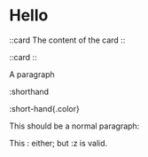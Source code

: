 # Hello

::card
The content of the card
::

::card
::

A paragraph

:shorthand

:short-hand{.color}

This should be a normal paragraph:

This : either; but :z is valid.
